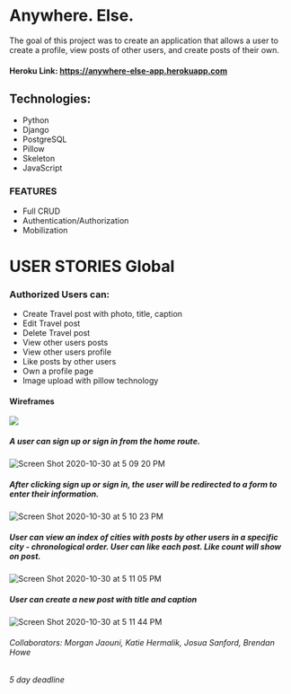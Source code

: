 
# Anywhere. Else.

The goal of this project was to create an application that allows a user to create a profile, view posts of other users, and create posts of their own. 

#### Heroku Link: https://anywhere-else-app.herokuapp.com

## Technologies: 
* Python
* Django
* PostgreSQL
* Pillow
* Skeleton
* JavaScript

### FEATURES
* Full CRUD
* Authentication/Authorization
* Mobilization

# USER STORIES Global

### Authorized Users can:


* Create Travel post with photo, title, caption
* Edit Travel post
* Delete Travel post
* View other users posts
* View other users profile
* Like posts by other users
* Own a profile page
* Image upload with pillow technology


#### Wireframes


![](https://files.slack.com/files-pri/T0351JZQ0-F01E3NP7NBT/copy_of_wayfarer_project_erd.png)




##### A user can sign up or sign in from the home route.
![Screen Shot 2020-10-30 at 5 09 20 PM](https://media.git.generalassemb.ly/user/31017/files/b8c05980-1ad2-11eb-9f18-fe293de93cd5)


##### After clicking sign up or sign in, the user will be redirected to a form to enter their information. 
![Screen Shot 2020-10-30 at 5 10 23 PM](https://media.git.generalassemb.ly/user/31017/files/de4d6300-1ad2-11eb-95c0-3559a595661d)


##### User can view an index of cities with posts by other users in a specific city - chronological order. User can like each post. Like count will show on post.
![Screen Shot 2020-10-30 at 5 11 05 PM](https://media.git.generalassemb.ly/user/31017/files/f329f680-1ad2-11eb-8d5a-9e7ac44ddfb5)



##### User can create a new post with title and caption
![Screen Shot 2020-10-30 at 5 11 44 PM](https://media.git.generalassemb.ly/user/31017/files/0a68e400-1ad3-11eb-898b-dcad9384cb7c)


###### Collaborators: Morgan Jaouni, Katie Hermalik, Josua Sanford, Brendan Howe
###### 5 day deadline
